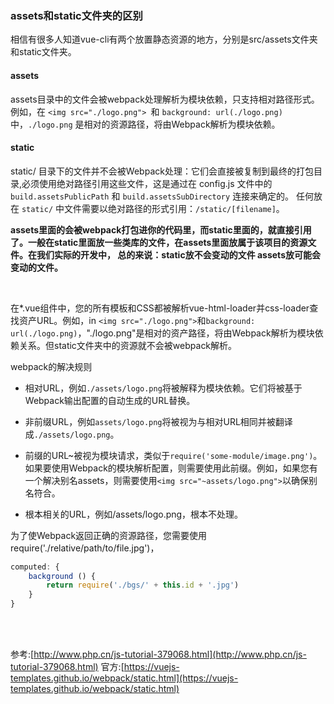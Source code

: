### assets和static文件夹的区别

相信有很多人知道vue-cli有两个放置静态资源的地方，分别是src/assets文件夹和static文件夹。

#### assets

assets目录中的文件会被webpack处理解析为模块依赖，只支持相对路径形式。例如，在 `<img src="./logo.png"> `和 `background: url(./logo.png)`中，`./logo.png` 是相对的资源路径，将由Webpack解析为模块依赖。

#### static
static/ 目录下的文件并不会被Webpack处理：它们会直接被复制到最终的打包目录,必须使用绝对路径引用这些文件，这是通过在 config.js 文件中的 `build.assetsPublicPath` 和 `build.assetsSubDirectory` 连接来确定的。
任何放在 `static/` 中文件需要以绝对路径的形式引用：`/static/[filename]`。
<br>

**assets里面的会被webpack打包进你的代码里，而static里面的，就直接引用了。一般在static里面放一些类库的文件，在assets里面放属于该项目的资源文件。在我们实际的开发中，
总的来说：static放不会变动的文件 assets放可能会变动的文件。**

<br>

在*.vue组件中，您的所有模板和CSS都被解析vue-html-loader并css-loader查找资产URL。例如，in `<img src="./logo.png">`和`background: url(./logo.png)`，"./logo.png"是相对的资产路径，将由Webpack解析为模块依赖关系。但static文件夹中的资源就不会被webpack解析。

webpack的解决规则

* 相对URL，例如`./assets/logo.png`将被解释为模块依赖。它们将被基于Webpack输出配置的自动生成的URL替换。

* 非前缀URL，例如`assets/logo.png`将被视为与相对URL相同并被翻译成`./assets/logo.png`。

* 前缀的URL~被视为模块请求，类似于`require('some-module/image.png')`。如果要使用Webpack的模块解析配置，则需要使用此前缀。例如，如果您有一个解决别名assets，则需要使用`<img src="~assets/logo.png">`以确保别名符合。

* 根本相关的URL，例如/assets/logo.png，根本不处理。


为了使Webpack返回正确的资源路径，您需要使用require('./relative/path/to/file.jpg')，

```js
computed: {
    background () {
        return require('./bgs/' + this.id + '.jpg')
    }
}
```

<br>
<br>

参考:[http://www.php.cn/js-tutorial-379068.html](http://www.php.cn/js-tutorial-379068.html)
官方:[https://vuejs-templates.github.io/webpack/static.html](https://vuejs-templates.github.io/webpack/static.html)